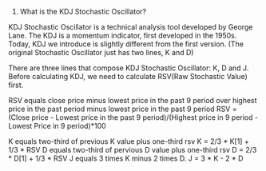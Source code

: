 1. What is the KDJ Stochastic Oscillator?

KDJ Stochastic Oscillator is a technical analysis tool developed by George Lane.
The KDJ is a momentum indicator, first developed in the 1950s. Today, KDJ we introduce is slightly different from the first version. (The original Stochastic Oscillator just has two lines, K and D)

There are three lines that compose KDJ Stochastic Oscillator: K, D and J.
Before calculating KDJ, we need to calculate RSV(Raw Stochastic Value) first.

RSV equals close price minus lowest price in the past 9 period over highest price in the past period minus lowest price in the past 9 period
RSV = (Close price - Lowest price in the past 9 period)/(Highest price in 9 period - Lowest Price in 9 period)*100

K equals two-third of previous K value plus one-third rsv
K = 2/3 * K[1] + 1/3 * RSV
D equals two-third of pervious D value plus one-third rsv
D = 2/3 * D[1] + 1/3 * RSV
J equals 3 times K minus 2 times D.
J = 3 * K - 2 * D
